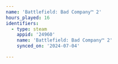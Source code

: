 ```yaml
---
name: 'Battlefield: Bad Company™ 2'
hours_played: 16
identifiers:
  - type: steam
    appid: '24960'
    name: 'Battlefield: Bad Company™ 2'
    synced_on: '2024-07-04'

---
```

